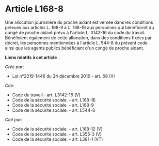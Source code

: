 # Article L168-8

Une allocation journalière du proche aidant est versée dans les conditions prévues aux articles L. 168-9 à L. 168-16 aux
personnes qui bénéficient du congé de proche aidant prévu à l'article L. 3142-16 du code du travail. Bénéficient également de
cette allocation, dans des conditions fixées par décret, les personnes mentionnées à l'article L. 544-8 du présent code ainsi
que les agents publics bénéficiant d'un congé de proche aidant.

**Liens relatifs à cet article**

_Créé par_:

  - Loi n°2019-1446 du 24 décembre 2019 - art. 68 (V)

_Cite_:

  - Code du travail - art. L3142-16 (V)
  - Code de la sécurité sociale. - art. L168-16
  - Code de la sécurité sociale. - art. L168-9
  - Code de la sécurité sociale. - art. L544-8

_Cité par_:

  - Code de la sécurité sociale. - art. L168-12 (V)
  - Code de la sécurité sociale. - art. L355-3 (V)
  - Code de la sécurité sociale. - art. L381-1 (VT)
